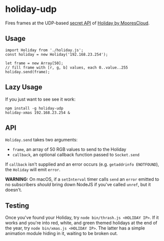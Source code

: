# holiday-udp

Fires frames at the UDP-based [secret API] of [Holiday by MooresCloud][holiday].

[secret API]: https://github.com/moorescloud/secretapi
[holiday]: http://holiday.moorescloud.com/

## Usage

    import Holiday from './holiday.js';
    const holiday = new Holiday('192.168.23.254');

    let frame = new Array[50];
    // fill frame with [r, g, b] values, each 0..value..255
    holiday.send(frame);

## Lazy Usage

If you just want to see see it work:

    npm install -g holiday-udp
    holiday-xmas 192.168.23.254 &

## API

`Holiday.send` takes two arguments:

* `frame`, an array of 50 RGB values to send to the Holiday
* `callback`, an optional callback function passed to `Socket.send`

If `callback` isn't supplied and an error occurs (e.g. `getaddrinfo ENOTFOUND`), the `Holiday` will emit `error`.

**WARNING:** On macOS, if a `setInterval` timer calls `send` an `error` emitted to no subscribers *should* bring down NodeJS if you've called `unref`, but it doesn't.

## Testing

Once you've found your Holiday, try `node bin/thrash.js <HOLIDAY IP>`. If it works and you're into red, white, and green themed holidays at the end of the year, try `node bin/xmas.js <HOLIDAY IP>`. The latter has a simple animation module hiding in it, waiting to be broken out.
